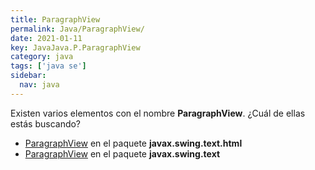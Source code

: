 ```yaml
---
title: ParagraphView
permalink: Java/ParagraphView/
date: 2021-01-11
key: JavaJava.P.ParagraphView
category: java
tags: ['java se']
sidebar: 
  nav: java
---
```


Existen varios elementos con el nombre **ParagraphView**. ¿Cuál de ellas estás buscando?
<ul>
<li><a href="/Java/ParagraphView-javax-swing-text-html/">ParagraphView</a> en el paquete <strong>javax.swing.text.html</strong></li>
<li><a href="/Java/ParagraphView-javax-swing-text/">ParagraphView</a> en el paquete <strong>javax.swing.text</strong></li>
<ul>
